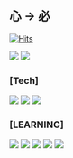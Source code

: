 ## 心 -> 必



[![Hits](https://hits.seeyoufarm.com/api/count/incr/badge.svg?url=https%3A%2F%2Fgithub.com%2Fxub2%2Fhit-counter&count_bg=%233D5996&title_bg=%23555555&icon=&icon_color=%23092E84&title=hits&edge_flat=false)](https://github.com/xub2)

<a href="https://xuv2.notion.site/"><img src="https://img.shields.io/badge/Notion-00148C?style=badge&logo=notion&logoColor=white"/></a> <a href="https://bdisappointed.tistory.com/"><img src="https://img.shields.io/badge/Tistory-00148C?style=badge&logo=tistory&logoColor=white"/></a>

<!--
**xub2/xub2** is a ✨ _special_ ✨ repository because its `README.md` (this file) appears on your GitHub profile.

Here are some ideas to get you started:

- 🔭 I’m currently working on ...
- 🌱 I’m currently learning ...
- 👯 I’m looking to collaborate on ...
- 🤔 I’m looking for help with ...
- 💬 Ask me about ...
- 📫 How to reach me: ...
- 😄 Pronouns: ...
- ⚡ Fun fact: ...
-->

### [Tech]
<p>
  <img src="https://img.shields.io/badge/java-007396?style=for-the-badge&logo=java&logoColor=white">
  <img src="https://img.shields.io/badge/Spring-336F19?style=for-the-badge&logo=Spring&logoColor=white">
  <img src="https://img.shields.io/badge/SQL-A2A99F?style=for-the-badge&logo=SQL&logoColor=white">

  

### [LEARNING]
<p>
  <img src="https://img.shields.io/badge/Python-3776AB?style=for-the-badge&logo=Python&logoColor=white">
  <img src="https://img.shields.io/badge/Html-3776AB?style=for-the-badge&logo=Html&logoColor=white">
  <img src="https://img.shields.io/badge/Javascript-F58F27?style=for-the-badge&logo=Javascript&logoColor=white">
  <img src="https://img.shields.io/badge/dart-181717?style=for-the-badge&logo=dart&logoColor=white">
  <img src="https://img.shields.io/badge/Linux-ECBE35?style=for-the-badge&logo=Linux&logoColor=white">
  
